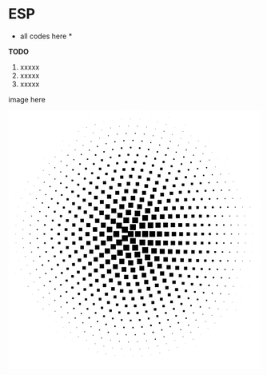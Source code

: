 # ESP

* all codes here *

**TODO**
1. xxxxx
2. xxxxx
3. xxxxx



image here

![Broken image](/images/logo.png)


